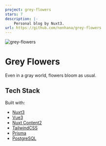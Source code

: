 ```yaml
---
project: grey-flowers
stars: 7
description: |-
    Personal blog by Nuxt3.
url: https://github.com/nonhana/grey-flowers
---
```


![grey-flowers](https://moe.nonhana.pics/grey-flowers.webp)

# Grey Flowers

Even in a gray world, flowers bloom as usual.

## Tech Stack

Built with:

- [Nuxt3](https://nuxt.com)
- [Vue3](https://vuejs.org)
- [Nuxt Content2](https://content.nuxt.com)
- [TailwindCSS](https://tailwindcss.com)
- [Prisma](https://prisma.io)
- [PostgreSQL](https://postgresql.org)

